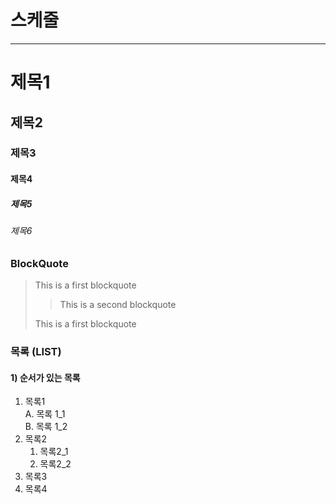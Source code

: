 # 스케줄

---

# 제목1

## 제목2

### 제목3

#### 제목4

##### 제목5

###### 제목6

### BlockQuote

> This is a first blockquote
>
> > This is a second blockquote
>
> This is a first blockquote

### 목록 (LIST)

#### 1) 순서가 있는 목록

1. 목록1  
   A. 목록 1_1  
    B. 목록 1_2
2. 목록2
   1. 목록2_1
   2. 목록2_2
3. 목록3
4. 목록4
